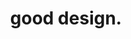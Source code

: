 ---
layout: image_post
main: false
status: wip
category: rodsandricers
back: rodsandricers.html
title: good design.
quote: Silence is a good thing.
image: /images/rodsandricers_map.png
---